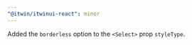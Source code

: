 ```yaml
---
"@itwin/itwinui-react": minor
---
```


Added the `borderless` option to the `<Select>` prop `styleType`.
